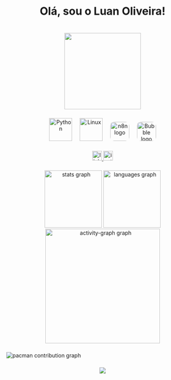 <h1 align="center">Olá, sou o Luan Oliveira!</h1>

###

<br clear="both">

<div align="center">
  <img height="200" src="https://media1.giphy.com/media/v1.Y2lkPTc5MGI3NjExNms4ZThiZGQ2NzNuZGp3anVuNnc0aW4zbGVvbjFtazJ1cWx0ejRsayZlcD12MV9pbnRlcm5hbF9naWZfYnlfaWQmY3Q9Zw/8NZBni88D4t8B9yobd/giphy.gif"  />
</div>

###

<div align="center">
  <img src="https://skillicons.dev/icons?i=py" height="60" alt="Python" />
  <img width="12" />
  <img src="https://skillicons.dev/icons?i=linux" height="60" alt="Linux" />
  <img width="12" />
  <img src="https://cdn.brandfetch.io/id7gN4JouK/w/260/h/260/theme/dark/icon.png?c=1bxid64Mup7aczewSAYMX&t=1751031787055" height="50" alt="n8n logo" style="border-radius: 10px;" />
  <img width="12" />
  <img src="https://cdn.brandfetch.io/id6z4_raly/w/400/h/400/theme/dark/icon.jpeg?c=1dxbfHSJFAPEGdCLU4o5B" height="50" alt="Bubble logo" style="border-radius: 10px;" />
</div>


###

<div align="center">
  <a href="https://www.linkedin.com/in/luan-oliveira-990b44213" target="_blank">
    <img src="https://img.shields.io/static/v1?message=LinkedIn&logo=linkedin&label=&color=0077B5&logoColor=white&labelColor=&style=for-the-badge" height="25" alt="linkedin logo"  />
  </a>
  <a href="https://www.instagram.com/luaan.oliv.ra" target="_blank">
    <img src="https://img.shields.io/static/v1?message=Instagram&logo=instagram&label=&color=E4405F&logoColor=white&labelColor=&style=for-the-badge" height="25" alt="instagram logo"  />
  </a>
</div>


###

<div align="center">
  <img src="https://github-readme-stats.vercel.app/api?username=Skinny666&hide_title=false&hide_rank=false&show_icons=true&include_all_commits=true&count_private=true&disable_animations=false&theme=tokyonight&locale=en&hide_border=false&order=1" height="150" alt="stats graph"  />
  <img src="https://github-readme-stats.vercel.app/api/top-langs?username=Skinny666&locale=pt-br&hide_title=false&layout=compact&card_width=320&langs_count=5&theme=tokyonight&hide_border=false&order=2" height="150" alt="languages graph"  />
  <img src="https://github-readme-activity-graph.vercel.app/graph?username=Skinny666&radius=16&theme=tokyo-night&area=true&order=5" height="300" alt="activity-graph graph"  />
</div>

###

<picture>
  <source media="(prefers-color-scheme: dark)" srcset="https://raw.githubusercontent.com/Skinny666/output/main/pacman-contributions.svg">
  <source media="(prefers-color-scheme: light)" srcset="https://raw.githubusercontent.com/Skinny666/output/main/pacman-contributions.svg">
  <img alt="pacman contribution graph" src="https://raw.githubusercontent.com/Skinny666/output/main/pacman-contributions.svg">
</picture>

###

<div align="center">
  <img src="https://visitor-badge.laobi.icu/badge?page_id=Skinny666.Skinny666&"  />
</div>

###
